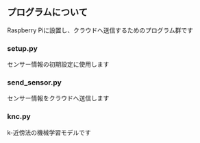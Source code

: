## プログラムについて
Raspberry Piに設置し、クラウドへ送信するためのプログラム群です

### setup.py
センサー情報の初期設定に使用します

### send_sensor.py
センサー情報をクラウドへ送信します

### knc.py
k-近傍法の機械学習モデルです
